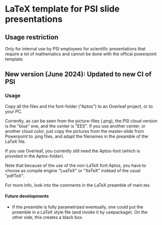 # LaTeX template for PSI slide presentations

## Usage restriction

Only for internal use by PSI employees for scientific presentations that require a lot of mathematics and cannot be done with the offical powerpoint template.


## New version (June 2024): Updated to new CI of PSI

### Usage

Copy all the files and the font-folder ("Aptos") to an Overleaf project, or to your PC.

Currently, as can be seen from the picture-files (.png), the PSI cloud version is the "blue" one, and the center is "EES". If you use another center, or another cloud color, just copy the pictures from the master-slide from Powerpoint to .png files, and adapt the filenames in the preamble of the LaTeX file.

If you use Overleaf, you currently still need the Aptos-font (which is provided in the Aptos-folder). 

Note that because of the use of the non-LaTeX font Aptos, you have to choose as compile engine "LuaTeX" or "XeTeX" instead of the usual "pdfTeX". 

For more info, look into the comments in the LaTeX preamble of main.tex.

#### Future developments

* If the preamble is fully parametrized eventually, one could put the preamble in a LaTeX style file (and invoke it by usepackage). On the other side, this creates a black box.  
